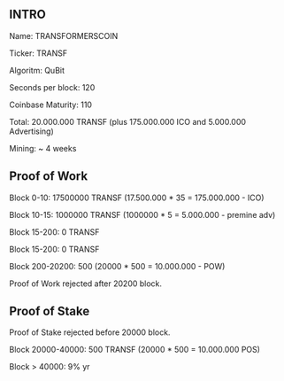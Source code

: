 
INTRO
-------------------------------------------

Name: TRANSFORMERSCOIN

Ticker: TRANSF

Algoritm: QuBit

Seconds per block: 120

Coinbase Maturity: 110

Total: 20.000.000 TRANSF (plus 175.000.000 ICO and 5.000.000 Advertising)

Mining: ~ 4 weeks


Proof of Work
-------------------------------------------

Block 0-10: 17500000 TRANSF (17.500.000 * 35 = 175.000.000 - ICO)

Block 10-15: 1000000 TRANSF  (1000000 * 5 = 5.000.000 - premine adv)

Block 15-200: 0 TRANSF

Block 15-200: 0 TRANSF

Block 200-20200: 500 (20000 * 500 = 10.000.000 - POW) 

Proof of Work rejected after 20200 block.


Proof of Stake
-------------------------------------------

Proof of Stake rejected before 20000 block.

Block 20000-40000: 500 TRANSF (20000 * 500 = 10.000.000 POS)

Block > 40000: 9% yr